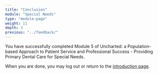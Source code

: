 ```yaml
---
title: "Conclusion"
module: "Special Needs"
type: "module-page"
weight: 11
depth: 3
previous: "../feedback/"
---
```

<form method="post" action="."><div class="pageblock"><p>You have successfully completed Module 5 of Uncharted: a Population-based Approach to Patient Service and Professional Success - Providing Primary Dental Care for Special Needs.</p>
</div><div class="pageblock"><div class="maintext">
<p>When you are done, you may log out or return to the <a href="/">introduction page</a>.</p>
</div>
</div></form>